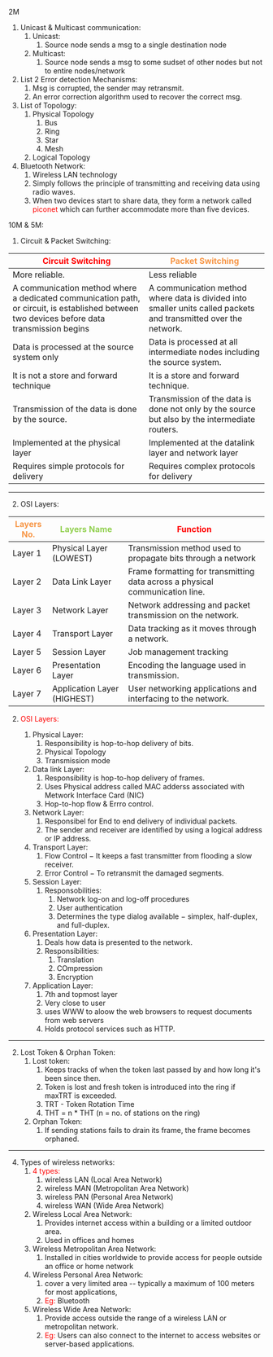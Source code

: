 2M

1. Unicast & Multicast communication:
   1. Unicast:
      1. Source node sends a msg to a single destination node
   2. Multicast:
      1. Source node sends a msg to some sudset of other nodes but not to entire nodes/network
2. List 2 Error detection Mechanisms:
   1. Msg is corrupted, the sender may retransmit.
   2. An error correction algorithm used to recover the correct msg.
3. List of Topology:
   1. Physical Topology
      1. Bus
      2. Ring
      3. Star
      4. Mesh
   2. Logical Topology
4. Bluetooth Network:
   1. Wireless LAN technology
   2. Simply follows the principle of transmitting and receiving data using radio waves.
   3. When two devices start to share data, they form a network called <font color="#ff0000">piconet</font> which can further accommodate more than five devices.

10M & 5M:

1. Circuit & Packet Switching:

| <font color="#ff0000">Circuit Switching </font>                                                                                             | <font color="#f79646">Packet Switching </font>                                                                   |
| ------------------------------------------------------------------------------------------------------------------------------------------- | ---------------------------------------------------------------------------------------------------------------- |
| More reliable.                                                                                                                              | Less reliable                                                                                                    |
| A communication method where a dedicated communication path, or circuit, is established between two devices before data transmission begins | A communication method where data is divided into smaller units called packets and transmitted over the network. |
| Data is processed at the source system only                                                                                                 | Data is processed at all intermediate nodes including the source system.                                         |
| It is not a store and forward technique                                                                                                     | It is a store and forward technique.                                                                             |
| Transmission of the data is done by the source.                                                                                             | Transmission of the data is done not only by the source but also by the intermediate routers.                    |
| Implemented at the physical layer                                                                                                           | Implemented at the datalink layer and network layer                                                              |
| Requires simple protocols for delivery                                                                                                      | Requires complex protocols for delivery                                                                          |

---

2. OSI Layers:

| <font color="#f79646">Layers No.</font> | <font color="#92d050">Layers Name</font> | <font color="#ff0000">Function</font>                                        |
| --------------------------------------- | ---------------------------------------- | ---------------------------------------------------------------------------- |
| Layer 1                                 | Physical Layer (LOWEST)                  | Transmission method used to propagate bits through a network                 |
| Layer 2                                 | Data Link Layer                          | Frame formatting for transmitting data across a physical communication line. |
| Layer 3                                 | Network Layer                            | Network addressing and packet transmission on the network.                   |
| Layer 4                                 | Transport Layer                          | Data tracking as it moves through a network.                                 |
| Layer 5                                 | Session Layer                            | Job management tracking                                                      |
| Layer 6                                 | Presentation Layer                       | Encoding the language used in transmission.                                  |
| Layer 7                                 | Application Layer (HIGHEST)              | User networking applications and interfacing to the network.                 |

2. <font color="#ff0000">OSI Layers:</font>

   1. Physical Layer:
      1. Responsibility is hop-to-hop delivery of bits.
      2. Physical Topology
      3. Transmission mode
   2. Data link Layer:
      1. Responsibility is hop-to-hop delivery of frames.
      2. Uses Physical address called MAC adderss associated with Metwork Interface Card (NIC)
      3. Hop-to-hop flow & Errro control.
   3. Network Layer:
      1. Responsibel for End to end delivery of individual packets.
      2. The sender and receiver are identified by using a logical address or IP address.
   4. Transport Layer:
      1. Flow Control − It keeps a fast transmitter from flooding a slow receiver.
      2. Error Control − To retransmit the damaged segments.
   5. Session Layer:
      1. Responsobilities:
         1. Network log-on and log-off procedures
         2. User authentication
         3. Determines the type dialog available − simplex, half-duplex, and full-duplex.
   6. Presentation Layer:
      1. Deals how data is presented to the network.
      2. Responsibilities:
         1. Translation
         2. COmpression
         3. Encryption
   7. Application Layer:
      1. 7th and topmost layer
      2. Very close to user
      3. uses WWW to aloow the web browsers to request documents from web servers
      4. Holds protocol services such as HTTP.

---

2. Lost Token & Orphan Token:
   1. Lost token:
      1. Keeps tracks of when the token last passed by and how long it's been since then.
      2. Token is lost and fresh token is introduced into the ring if maxTRT is exceeded.
      3. TRT - Token Rotation Time
      4. THT = n \* THT (n = no. of stations on the ring)
   2. Orphan Token:
      1. If sending stations fails to drain its frame, the frame becomes orphaned.

---

4. Types of wireless networks:
   1. <font color="#ff0000">4 types:</font>
      1. wireless LAN (Local Area Network)
      2. wireless MAN (Metropolitan Area Network)
      3. wireless PAN (Personal Area Network)
      4. wireless WAN (Wide Area Network)
   2. Wireless Local Area Network:
      1. Provides internet access within a building or a limited outdoor area.
      2. Used in offices and homes
   3. Wireless Metropolitan Area Network:
      1. Installed in cities worldwide to provide access for people outside an office or home network
   4. Wireless Personal Area Network:
      1. cover a very limited area -- typically a maximum of 100 meters for most applications,
      2. <font color="#ff0000">Eg:</font> Bluetooth
   5. Wireless Wide Area Network:
      1. Provide access outside the range of a wireless LAN or metropolitan network.
      2. <font color="#ff0000">Eg:</font> Users can also connect to the internet to access websites or server-based applications.
